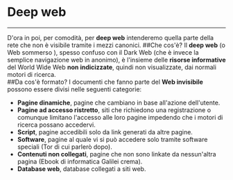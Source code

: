 # Deep web

---
D'ora in poi, per comodità, per **deep web** intenderemo quella parte della rete che non è visibile tramite i mezzi canonici.
##Che cos'è?
Il **deep web** (o Web sommerso ), spesso confuso con il Dark Web (che è invece la semplice navigazione web in anonimo), è l'insieme delle **risorse informative** del World Wide Web **non indicizzate**, quindi non visualizzate, dai normali motori di ricerca.
<br/>
##Da cos'è formato?
I documenti che fanno parte del **Web invisibile** possono essere divisi nelle seguenti categorie:
* **Pagine dinamiche**, pagine che cambiano in base all'azione dell'utente.
* **Pagine ad accesso ristretto**, siti che richiedono una registrazione o comunque limitano l'accesso alle loro pagine impedendo che i motori di ricerca possano accedervi.
* **Script**, pagine accedibili solo da link generati da altre pagine.
* **Software**, pagine al quale vi si può accedere solo tramite software speciali (Tor di cui parlerò dopo).
* **Contenuti non collegati**, pagine che non sono linkate da nessun'altra pagina (Ebook di informatica Galilei crema).
* **Database web**, database collegati a siti web.